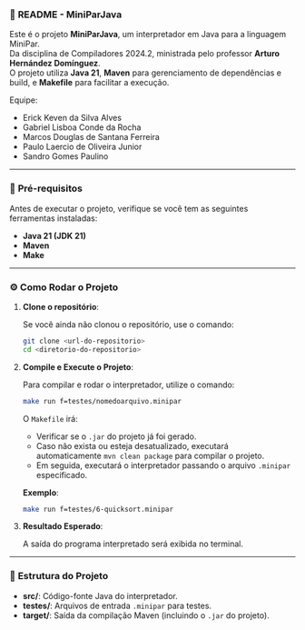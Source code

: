 ### 📄 **README - MiniParJava**

Este é o projeto **MiniParJava**, um interpretador em Java para a linguagem MiniPar.  
Da disciplina de Compiladores 2024.2, ministrada pelo professor **Arturo Hernández Domínguez**.  
O projeto utiliza **Java 21**, **Maven** para gerenciamento de dependências e build, e **Makefile** para facilitar a execução.

Equipe:
- Erick Keven da Silva Alves
- Gabriel Lisboa Conde da Rocha
- Marcos Douglas de Santana Ferreira
- Paulo Laercio de Oliveira Junior
- Sandro Gomes Paulino

---

### 🚀 **Pré-requisitos**

Antes de executar o projeto, verifique se você tem as seguintes ferramentas instaladas:

* **Java 21 (JDK 21)**
* **Maven**
* **Make**

---

### ⚙️ **Como Rodar o Projeto**

1. **Clone o repositório**:

   Se você ainda não clonou o repositório, use o comando:

   ```bash
   git clone <url-do-repositorio>
   cd <diretorio-do-repositorio>
   ```

2. **Compile e Execute o Projeto**:

   Para compilar e rodar o interpretador, utilize o comando:

   ```bash
   make run f=testes/nomedoarquivo.minipar
   ```

   O `Makefile` irá:

    * Verificar se o `.jar` do projeto já foi gerado.
    * Caso não exista ou esteja desatualizado, executará automaticamente `mvn clean package` para compilar o projeto.
    * Em seguida, executará o interpretador passando o arquivo `.minipar` especificado.

   **Exemplo**:

   ```bash
   make run f=testes/6-quicksort.minipar
   ```


3. **Resultado Esperado**:

   A saída do programa interpretado será exibida no terminal.

---

### 📂 **Estrutura do Projeto**

* **src/**: Código-fonte Java do interpretador.
* **testes/**: Arquivos de entrada `.minipar` para testes.
* **target/**: Saída da compilação Maven (incluindo o `.jar` do projeto).
